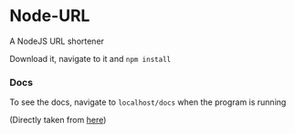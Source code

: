 # Node-URL 
A NodeJS URL shortener

Download it, navigate to it and ``npm install``

### Docs

To see the docs, navigate to ``localhost/docs`` when the program is running

(Directly taken from [here](https://github.com/Sven65/Node-URL))